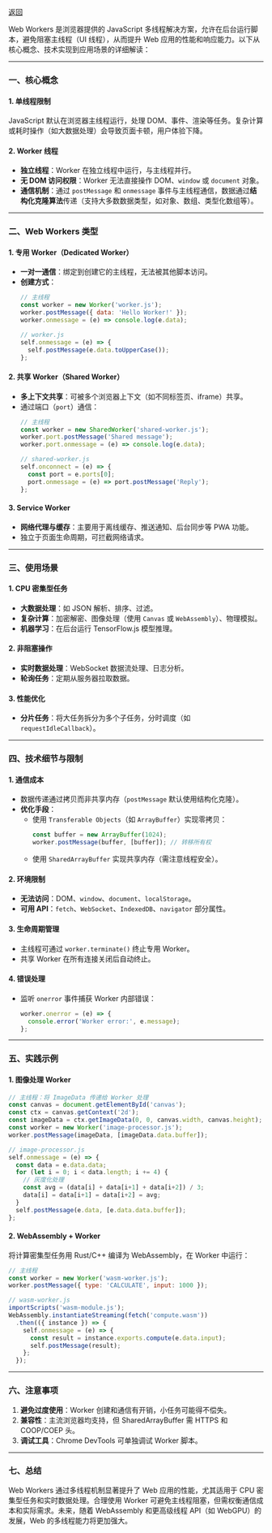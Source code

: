 [返回](./README.md)

Web Workers 是浏览器提供的 JavaScript 多线程解决方案，允许在后台运行脚本，避免阻塞主线程（UI 线程），从而提升 Web 应用的性能和响应能力。以下从核心概念、技术实现到应用场景的详细解读：

---

### **一、核心概念**
#### 1. **单线程限制**
JavaScript 默认在浏览器主线程运行，处理 DOM、事件、渲染等任务。复杂计算或耗时操作（如大数据处理）会导致页面卡顿，用户体验下降。

#### 2. **Worker 线程**
- **独立线程**：Worker 在独立线程中运行，与主线程并行。
- **无 DOM 访问权限**：Worker 无法直接操作 DOM、`window` 或 `document` 对象。
- **通信机制**：通过 `postMessage` 和 `onmessage` 事件与主线程通信，数据通过**结构化克隆算法**传递（支持大多数数据类型，如对象、数组、类型化数组等）。

---

### **二、Web Workers 类型**
#### 1. **专用 Worker（Dedicated Worker）**
- **一对一通信**：绑定到创建它的主线程，无法被其他脚本访问。
- **创建方式**：
  ```javascript
  // 主线程
  const worker = new Worker('worker.js');
  worker.postMessage({ data: 'Hello Worker!' });
  worker.onmessage = (e) => console.log(e.data);

  // worker.js
  self.onmessage = (e) => {
    self.postMessage(e.data.toUpperCase());
  };
  ```

#### 2. **共享 Worker（Shared Worker）**
- **多上下文共享**：可被多个浏览器上下文（如不同标签页、iframe）共享。
- 通过端口（`port`）通信：
  ```javascript
  // 主线程
  const worker = new SharedWorker('shared-worker.js');
  worker.port.postMessage('Shared message');
  worker.port.onmessage = (e) => console.log(e.data);

  // shared-worker.js
  self.onconnect = (e) => {
    const port = e.ports[0];
    port.onmessage = (e) => port.postMessage('Reply');
  };
  ```

#### 3. **Service Worker**
- **网络代理与缓存**：主要用于离线缓存、推送通知、后台同步等 PWA 功能。
- 独立于页面生命周期，可拦截网络请求。

---

### **三、使用场景**
#### 1. **CPU 密集型任务**
- **大数据处理**：如 JSON 解析、排序、过滤。
- **复杂计算**：加密解密、图像处理（使用 `Canvas` 或 `WebAssembly`）、物理模拟。
- **机器学习**：在后台运行 TensorFlow.js 模型推理。

#### 2. **非阻塞操作**
- **实时数据处理**：WebSocket 数据流处理、日志分析。
- **轮询任务**：定期从服务器拉取数据。

#### 3. **性能优化**
- **分片任务**：将大任务拆分为多个子任务，分时调度（如 `requestIdleCallback`）。

---

### **四、技术细节与限制**
#### 1. **通信成本**
- 数据传递通过拷贝而非共享内存（`postMessage` 默认使用结构化克隆）。
- **优化手段**：
  - 使用 `Transferable Objects`（如 `ArrayBuffer`）实现零拷贝：
    ```javascript
    const buffer = new ArrayBuffer(1024);
    worker.postMessage(buffer, [buffer]); // 转移所有权
    ```
  - 使用 `SharedArrayBuffer` 实现共享内存（需注意线程安全）。

#### 2. **环境限制**
- **无法访问**：DOM、`window`、`document`、`localStorage`。
- **可用 API**：`fetch`、`WebSocket`、`IndexedDB`、`navigator` 部分属性。

#### 3. **生命周期管理**
- 主线程可通过 `worker.terminate()` 终止专用 Worker。
- 共享 Worker 在所有连接关闭后自动终止。

#### 4. **错误处理**
- 监听 `onerror` 事件捕获 Worker 内部错误：
  ```javascript
  worker.onerror = (e) => {
    console.error('Worker error:', e.message);
  };
  ```

---

### **五、实践示例**
#### 1. **图像处理 Worker**
```javascript
// 主线程：将 ImageData 传递给 Worker 处理
const canvas = document.getElementById('canvas');
const ctx = canvas.getContext('2d');
const imageData = ctx.getImageData(0, 0, canvas.width, canvas.height);
const worker = new Worker('image-processor.js');
worker.postMessage(imageData, [imageData.data.buffer]);

// image-processor.js
self.onmessage = (e) => {
  const data = e.data.data;
  for (let i = 0; i < data.length; i += 4) {
    // 灰度化处理
    const avg = (data[i] + data[i+1] + data[i+2]) / 3;
    data[i] = data[i+1] = data[i+2] = avg;
  }
  self.postMessage(e.data, [e.data.data.buffer]);
};
```

#### 2. **WebAssembly + Worker**
将计算密集型任务用 Rust/C++ 编译为 WebAssembly，在 Worker 中运行：
```javascript
// 主线程
const worker = new Worker('wasm-worker.js');
worker.postMessage({ type: 'CALCULATE', input: 1000 });

// wasm-worker.js
importScripts('wasm-module.js');
WebAssembly.instantiateStreaming(fetch('compute.wasm'))
  .then(({ instance }) => {
    self.onmessage = (e) => {
      const result = instance.exports.compute(e.data.input);
      self.postMessage(result);
    };
  });
```

---

### **六、注意事项**
1. **避免过度使用**：Worker 创建和通信有开销，小任务可能得不偿失。
2. **兼容性**：主流浏览器均支持，但 SharedArrayBuffer 需 HTTPS 和 COOP/COEP 头。
3. **调试工具**：Chrome DevTools 可单独调试 Worker 脚本。

---

### **七、总结**
Web Workers 通过多线程机制显著提升了 Web 应用的性能，尤其适用于 CPU 密集型任务和实时数据处理。合理使用 Worker 可避免主线程阻塞，但需权衡通信成本和实际需求。未来，随着 WebAssembly 和更高级线程 API（如 WebGPU）的发展，Web 的多线程能力将更加强大。
